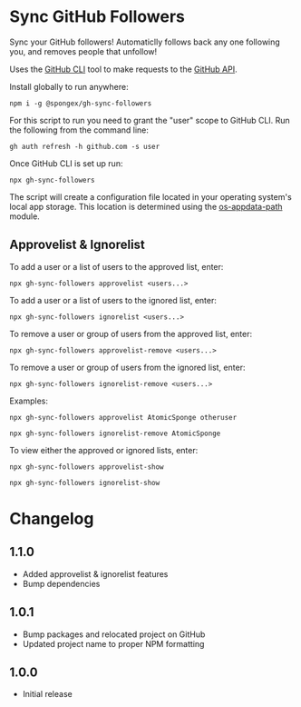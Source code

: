 # Sync GitHub Followers

Sync your GitHub followers!  Automaticlly follows back any one following you, and removes people that unfollow!

Uses the [GitHub CLI](https://cli.github.com/) tool to make requests to the [GitHub API](https://docs.github.com/en/rest).

Install globally to run anywhere:
```
npm i -g @spongex/gh-sync-followers
```

For this script to run you need to grant the "user" scope to GitHub CLI.  Run the following from the command line:
```
gh auth refresh -h github.com -s user
```

Once GitHub CLI is set up run:
```
npx gh-sync-followers
```

The script will create a configuration file located in your operating system's local app storage.  This location is determined using the [os-appdata-path](https://www.npmjs.com/package/@spongex/os-appdata-path) module.

## Approvelist & Ignorelist

To add a user or a list of users to the approved list, enter:

```
npx gh-sync-followers approvelist <users...>
```

To add a user or a list of users to the ignored list, enter:

```
npx gh-sync-followers ignorelist <users...>
```

To remove a user or group of users from the approved list, enter:

```
npx gh-sync-followers approvelist-remove <users...>
```

To remove a user or group of users from the ignored list, enter:

```
npx gh-sync-followers ignorelist-remove <users...>
```

Examples:
```
npx gh-sync-followers approvelist AtomicSponge otheruser
```

```
npx gh-sync-followers ignorelist-remove AtomicSponge
```

To view either the approved or ignored lists, enter:
```
npx gh-sync-followers approvelist-show
```

```
npx gh-sync-followers ignorelist-show
```

# Changelog

## 1.1.0
- Added approvelist & ignorelist features
- Bump dependencies

## 1.0.1
- Bump packages and relocated project on GitHub
- Updated project name to proper NPM formatting

## 1.0.0
 - Initial release
